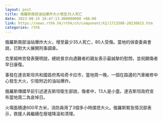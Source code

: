 ```yaml
---
layout: post
title: 俄羅斯南部油站爆炸大火增至35人死亡
date: 2023-08-15 16:47:13.000000000 +08:00
link: https://news.rthk.hk/rthk/ch/component/k2/1713580-20230815.htm
categories: rthk
---
```


俄羅斯南部油站爆炸大火，增至最少35人死亡，80人受傷。當地的偵查委員會說，已對大火展開刑事調查。

克里姆林宫發表聲明說，總統普京向遇難者的親友表示最誠摯的慰問，並祝願傷者早日康復。

事發在達吉斯坦共和國首府馬哈奇卡拉市，當地周一晚，一個在路邊的汽車維修中心發生大火，引發附近的油站爆炸。

俄羅斯傳媒早前引述達吉斯坦衛生部說，傷者中，13人是小童。達吉斯坦政府宣布當地周二為哀悼日。

火場面積達600平方米，消防員用了3個多小時撲熄大火。俄羅斯緊急情況部表示，救援人員繼續在廢墟降溫和清理。

